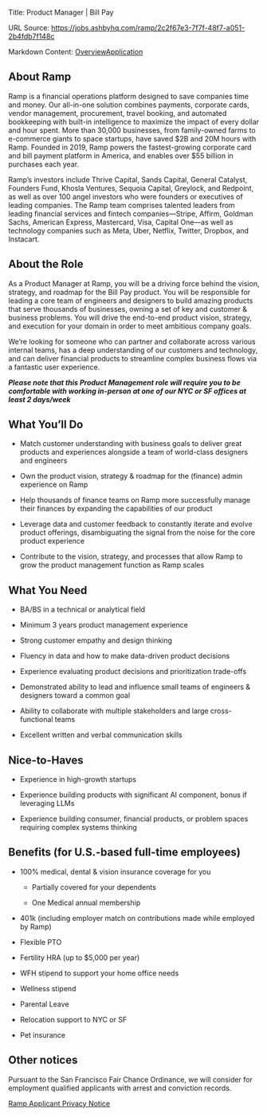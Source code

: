 Title: Product Manager | Bill Pay

URL Source: https://jobs.ashbyhq.com/ramp/2c2f67e3-7f7f-48f7-a051-2b4fdb7f148c

Markdown Content:
[Overview](https://jobs.ashbyhq.com/ramp/2c2f67e3-7f7f-48f7-a051-2b4fdb7f148c)[Application](https://jobs.ashbyhq.com/ramp/2c2f67e3-7f7f-48f7-a051-2b4fdb7f148c/application)

About Ramp
----------

Ramp is a financial operations platform designed to save companies time and money. Our all-in-one solution combines payments, corporate cards, vendor management, procurement, travel booking, and automated bookkeeping with built-in intelligence to maximize the impact of every dollar and hour spent. More than 30,000 businesses, from family-owned farms to e-commerce giants to space startups, have saved $2B and 20M hours with Ramp. Founded in 2019, Ramp powers the fastest-growing corporate card and bill payment platform in America, and enables over $55 billion in purchases each year.

Ramp’s investors include Thrive Capital, Sands Capital, General Catalyst, Founders Fund, Khosla Ventures, Sequoia Capital, Greylock, and Redpoint, as well as over 100 angel investors who were founders or executives of leading companies. The Ramp team comprises talented leaders from leading financial services and fintech companies—Stripe, Affirm, Goldman Sachs, American Express, Mastercard, Visa, Capital One—as well as technology companies such as Meta, Uber, Netflix, Twitter, Dropbox, and Instacart.

About the Role 
---------------

As a Product Manager at Ramp, you will be a driving force behind the vision, strategy, and roadmap for the Bill Pay product. You will be responsible for leading a core team of engineers and designers to build amazing products that serve thousands of businesses, owning a set of key and customer & business problems. You will drive the end-to-end product vision, strategy, and execution for your domain in order to meet ambitious company goals.

We’re looking for someone who can partner and collaborate across various internal teams, has a deep understanding of our customers and technology, and can deliver financial products to streamline complex business flows via a fantastic user experience.

_**Please note that this Product Management role will require you to be comfortable with working in-person at one of our NYC or SF offices at least 2 days/week**_

**What You’ll Do**
------------------

*   Match customer understanding with business goals to deliver great products and experiences alongside a team of world-class designers and engineers
    
*   Own the product vision, strategy & roadmap for the (finance) admin experience on Ramp
    
*   Help thousands of finance teams on Ramp more successfully manage their finances by expanding the capabilities of our product
    
*   Leverage data and customer feedback to constantly iterate and evolve product offerings, disambiguating the signal from the noise for the core product experience
    
*   Contribute to the vision, strategy, and processes that allow Ramp to grow the product management function as Ramp scales
    

**What You Need**
-----------------

*   BA/BS in a technical or analytical field
    
*   Minimum 3 years product management experience
    
*   Strong customer empathy and design thinking
    
*   Fluency in data and how to make data-driven product decisions
    
*   Experience evaluating product decisions and prioritization trade-offs
    
*   Demonstrated ability to lead and influence small teams of engineers & designers toward a common goal
    
*   Ability to collaborate with multiple stakeholders and large cross-functional teams
    
*   Excellent written and verbal communication skills
    

**Nice-to-Haves**
-----------------

*   Experience in high-growth startups
    
*   Experience building products with significant AI component, bonus if leveraging LLMs
    
*   Experience building consumer, financial products, or problem spaces requiring complex systems thinking
    

Benefits (for U.S.-based full-time employees)
---------------------------------------------

*   100% medical, dental & vision insurance coverage for you
    
    *   Partially covered for your dependents
        
    *   One Medical annual membership
        
*   401k (including employer match on contributions made while employed by Ramp)
    
*   Flexible PTO
    
*   Fertility HRA (up to $5,000 per year)
    
*   WFH stipend to support your home office needs
    
*   Wellness stipend
    
*   Parental Leave
    
*   Relocation support to NYC or SF
    
*   Pet insurance
    

Other notices
-------------

Pursuant to the San Francisco Fair Chance Ordinance, we will consider for employment qualified applicants with arrest and conviction records.

[Ramp Applicant Privacy Notice](https://ramp.com/legal/applicant-privacy-notice)

